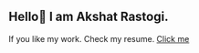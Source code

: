 ## Hello👋 I am Akshat Rastogi. 
<p> If you like my work. Check my resume. <a href = "Akshat_Rastogi.pdf"> Click me</a></p>


